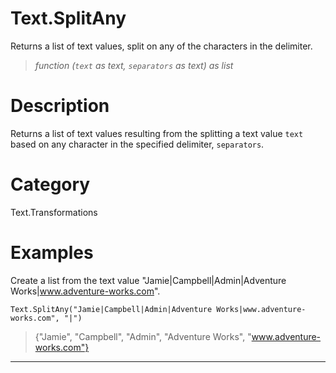 # Text.SplitAny
Returns a list of text values, split on any of the characters in the delimiter.
> _function (<code>text</code> as text, <code>separators</code> as text) as list_

# Description 
Returns a list of text values resulting from the splitting a text value <code>text</code> based on any character in the specified delimiter, <code>separators</code>.
# Category 
Text.Transformations
# Examples 
Create a list from the text value "Jamie|Campbell|Admin|Adventure Works|www.adventure-works.com".
```
Text.SplitAny("Jamie|Campbell|Admin|Adventure Works|www.adventure-works.com", "|")
```
> {"Jamie",
    "Campbell",
    "Admin",
    "Adventure Works",
    "www.adventure-works.com"}

***
